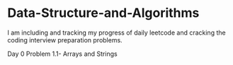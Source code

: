 # Data-Structure-and-Algorithms

I am including and tracking my progress of daily leetcode and cracking the coding interview preparation problems. 

Day 0
Problem 1.1- Arrays and Strings
